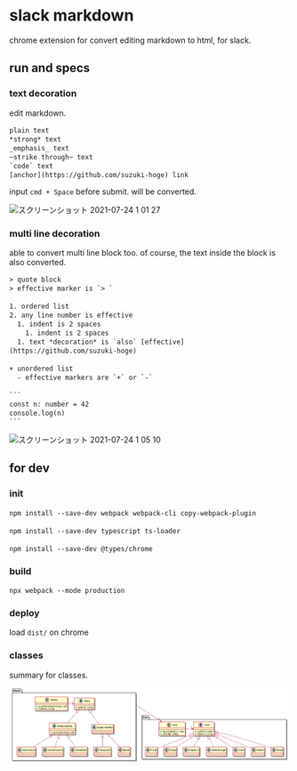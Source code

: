 # slack markdown
chrome extension for convert editing markdown to html, for slack.

## run and specs
### text decoration
edit markdown.

```
plain text
*strong* text
_emphasis_ text
~strike through~ text
`code` text
[anchor](https://github.com/suzuki-hoge) link
```

input `cmd + Space` before submit. will be converted.

![スクリーンショット 2021-07-24 1 01 27](https://user-images.githubusercontent.com/18749992/126809845-484c31f1-5015-4684-b703-2364c6bfd787.png)

### multi line decoration
able to convert multi line block too.
of course, the text inside the block is also converted.

````
> quote block
> effective marker is `> `

1. ordered list
2. any line number is effective
  1. indent is 2 spaces
    1. indent is 2 spaces
  1. text *decoration* is `also` [effective](https://github.com/suzuki-hoge)

+ unordered list
  - effective markers are `+` or `-`

```
const n: number = 42
console.log(n)
```
````

![スクリーンショット 2021-07-24 1 05 10](https://user-images.githubusercontent.com/18749992/126810186-bee09f7f-79c7-4d97-99c6-8d9573f0fb4a.png)

## for dev
### init
```
npm install --save-dev webpack webpack-cli copy-webpack-plugin

npm install --save-dev typescript ts-loader

npm install --save-dev @types/chrome
```

### build
```
npx webpack --mode production
```

### deploy
load `dist/` on chrome

### classes
summary for classes.

![classes](./classes.png)

